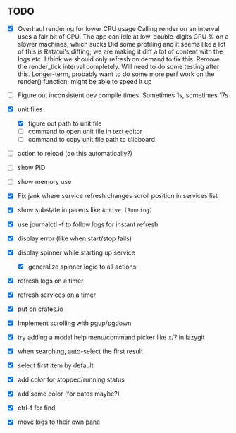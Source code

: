 ## TODO

- [x] Overhaul rendering for lower CPU usage
Calling render on an interval uses a fair bit of CPU. The app can idle at low-double-digits CPU % on a slower machines, which sucks
Did some profiling and it seems like a lot of this is Ratatui's diffing; we are making it diff a lot of content with the logs etc.
I think we should only refresh on demand to fix this. Remove the render_tick interval completely.
Will need to do some testing after this.
Longer-term, probably want to do some more perf work on the render() function; might be able to speed it up

- [ ] Figure out inconsistent dev compile times. Sometimes 1s, sometimes 17s
- [x] unit files
  - [x] figure out path to unit file
  - [ ] command to open unit file in text editor
  - [ ] command to copy unit file path to clipboard
- [ ] action to reload (do this automatically?)
- [ ] show PID
- [ ] show memory use
- [x] Fix jank where service refresh changes scroll position in services list
- [x] show substate in parens like `Active (Running)`
- [x] use journalctl -f to follow logs for instant refresh
- [x] display error (like when start/stop fails)
- [x] display spinner while starting up service
  - [x] generalize spinner logic to all actions
- [x] refresh logs on a timer
- [x] refresh services on a timer
- [x] put on crates.io
- [x] Implement scrolling with pgup/pgdown
- [x] try adding a modal help menu/command picker like x/? in lazygit
- [x] when searching, auto-select the first result
- [x] select first item by default
- [x] add color for stopped/running status
- [x] add some color (for dates maybe?)
- [x] ctrl-f for find
- [x] move logs to their own pane
